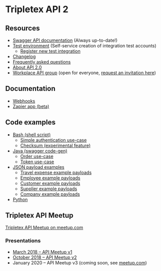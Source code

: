 # Tripletex API 2

## Resources

- [Swagger API documentation](https://tripletex.no/v2-docs) (Always up-to-date!)
- [Test environment](https://api.tripletex.io) (Self-service creation of integration test accounts)
  - [Register new test integration](https://api.tripletex.io/execute/integrationEnvironment?site=en)
- [Changelog](changelog.md)
- [Frequently asked questions](FAQ.md)
- [About API 2.0](https://www.tripletex.no/tripletex-api-2-0/)
- [Workplace API group](https://work-38068477.facebook.com/groups/573087313026175/) (open for everyone, [request an invitation here](https://fb.me/g/2CQfbFXop/x3dcnW5K))

## Documentation

- [Webhooks](docs/webhooks)
- [Zapier app (beta)](docs/zapier)

## Code examples

- [Bash (shell script)](examples/bash)
  - [Simple authentication use-case](examples/bash/authentication/example.sh)
  - [Checksum (experimental feature)](examples/bash/checksum)
- [Java (swagger code-gen)](examples/java-gradle)
  - [Order use-case](examples/java-gradle/order)
  - [Token use-case](examples/java-gradle/token)
- [JSON payload examples](examples/json/README.md)
  - [Travel expense example payloads](examples/json/travelExpense.md)
  - [Employee example payloads](examples/json/employee.md)
  - [Customer example payloads](examples/json/customer.md)
  - [Supplier example payloads](examples/json/supplier.md)
  - [Company example payloads](examples/json/company.md)
- [Python](examples/python)

## Tripletex API Meetup

[Tripletex API Meetup on meetup.com](https://www.meetup.com/Tripletex-API-Meetup)

### Presentations

- [March 2018 – API Meetup v1](https://jrtm.github.io/tripletex-talks/best-practices.html)
- [October 2018 – API Meetup v2](https://jrtm.github.io/tripletex-talks/meetup-oct2018.html)
- January 2020 – API Meetup v3 (coming soon, see [meetup.com](https://www.meetup.com/Tripletex-API-Meetup/events/266042702/))

